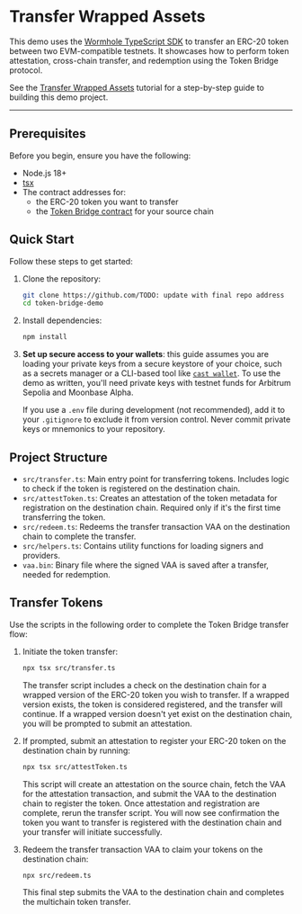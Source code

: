 # Transfer Wrapped Assets

This demo uses the [Wormhole TypeScript SDK](https://github.com/wormhole-foundation/wormhole-sdk-ts) to transfer an ERC-20 token between two EVM-compatible testnets. It showcases how to perform token attestation, cross-chain transfer, and redemption using the Token Bridge protocol.

See the [Transfer Wrapped Assets](https://wormhole.com/docs/products/token-bridge/tutorials/transfer-workflow) tutorial for a step-by-step guide to building this demo project.

---

## Prerequisites

Before you begin, ensure you have the following:

- Node.js 18+
- [tsx](https://tsx.is/getting-started) 
- The contract addresses for:
    - the ERC-20 token you want to transfer
    - the [Token Bridge contract](https://wormhole.com/docs/build/reference/contract-addresses/#token-bridge) for your source chain


## Quick Start

Follow these steps to get started:

1. Clone the repository:

    ```bash
    git clone https://github.com/TODO: update with final repo address
    cd token-bridge-demo
    ```

2. Install dependencies: 

    ```bash
    npm install
    ```

3. **Set up secure access to your wallets**: this guide assumes you are loading your private keys from a secure keystore of your choice, such as a secrets manager or a CLI-based tool like [`cast wallet`](https://book.getfoundry.sh/reference/cast/cast-wallet). To use the demo as written, you'll need private keys with testnet funds for Arbitrum Sepolia and Moonbase Alpha.

    If you use a `.env` file during development (not recommended), add it to your `.gitignore` to exclude it from version control. Never commit private keys or mnemonics to your repository.

## Project Structure

- `src/transfer.ts`: Main entry point for transferring tokens. Includes logic to check if the token is registered on the destination chain.
- `src/attestToken.ts`: Creates an attestation of the token metadata for registration on the destination chain. Required only if it's the first time transferring the token.
- `src/redeem.ts`: Redeems the transfer transaction VAA on the destination chain to complete the transfer.
- `src/helpers.ts`: Contains utility functions for loading signers and providers.
- `vaa.bin`: Binary file where the signed VAA is saved after a transfer, needed for redemption.

## Transfer Tokens

Use the scripts in the following order to complete the Token Bridge transfer flow:

1. Initiate the token transfer:

    ```bash
    npx tsx src/transfer.ts
    ```

    The transfer script includes a check on the destination chain for a wrapped version of the ERC-20 token you wish to transfer. If a wrapped version exists, the token is considered registered, and the transfer will continue. If a wrapped version doesn't yet exist on the destination chain, you will be prompted to submit an attestation.

2. If prompted, submit an attestation to register your ERC-20 token on the destination chain by running:

    ```bash
    npx tsx src/attestToken.ts
    ```

    This script will create an attestation on the source chain, fetch the VAA for the attestation transaction, and submit the VAA to the destination chain to register the token. Once attestation and registration are complete, rerun the transfer script. You will now see confirmation the token you want to transfer is registered with the destination chain and your transfer will initiate successfully.

3. Redeem the transfer transaction VAA to claim your tokens on the destination chain:

    ```bash
    npx src/redeem.ts
    ```

    This final step submits the VAA to the destination chain and completes the multichain token transfer.
